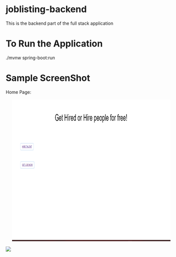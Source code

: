 # joblisting-backend
This is the backend part of the full stack application

# To Run the Application
./mvnw spring-boot:run

# Sample ScreenShot
Home Page:
<br>
<p float="left">

<img src="https://github.com/rahulpro1012/joblisting-backend/blob/main/home%20page.png?raw=true" width="650" height="450" hspace="20" />

<img src="https://user-images.githubusercontent.com/92154698/136538618-8ee99f3a-a731-
4256-a021-ab72ab96a2f0.png" />
</p>
<br>
